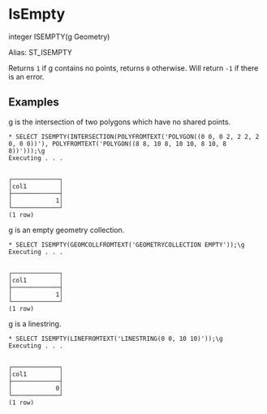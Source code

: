 # IsEmpty #

integer ISEMPTY(g Geometry)

Alias: ST_ISEMPTY

Returns `1` if g contains no points, returns `0` otherwise. Will return `-1` if there is an error.

## Examples ##

g is the intersection of two polygons which have no shared points.

    * SELECT ISEMPTY(INTERSECTION(POLYFROMTEXT('POLYGON((0 0, 0 2, 2 2, 2 0, 0 0))'), POLYFROMTEXT('POLYGON((8 8, 10 8, 10 10, 8 10, 8 8))')));\g
    Executing . . .


    ┌─────────────┐
    │col1         │
    ├─────────────┤
    │            1│
    └─────────────┘
    (1 row)

g is an empty geometry collection.

    * SELECT ISEMPTY(GEOMCOLLFROMTEXT('GEOMETRYCOLLECTION EMPTY'));\g
    Executing . . .


    ┌─────────────┐
    │col1         │
    ├─────────────┤
    │            1│
    └─────────────┘
    (1 row)

g is a linestring.

    * SELECT ISEMPTY(LINEFROMTEXT('LINESTRING(0 0, 10 10)'));\g      
    Executing . . .


    ┌─────────────┐
    │col1         │
    ├─────────────┤
    │            0│
    └─────────────┘
    (1 row)
